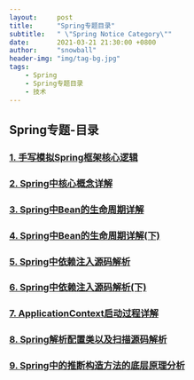 ```yaml
---
layout:     post
title:      "Spring专题目录"
subtitle:   " \"Spring Notice Category\""
date:       2021-03-21 21:30:00 +0800
author:     "snowball"
header-img: "img/tag-bg.jpg"
tags:
    - Spring
    - Spring专题目录
    - 技术
---
```


<!-- “Spring. ” -->

## Spring专题-目录

### [1. 手写模拟Spring框架核心逻辑](https://www.snowballzz.com/2021/03/21/Spring%E4%B8%93%E9%A2%98-1-Spring%E6%A1%86%E6%9E%B6%E6%A0%B8%E5%BF%83%E9%80%BB%E8%BE%91/)

### [2. Spring中核心概念详解](https://www.snowballzz.com/2021/03/21/Spring%E4%B8%93%E9%A2%98-2-Spring%E4%B8%AD%E6%A0%B8%E5%BF%83%E6%A6%82%E5%BF%B5%E8%AF%A6%E8%A7%A3/)

### [3. Spring中Bean的生命周期详解](https://www.snowballzz.com/2021/03/26/Spring%E4%B8%93%E9%A2%98-3-Spring%E4%B8%ADBean%E7%9A%84%E7%94%9F%E5%91%BD%E5%91%A8%E6%9C%9F%E8%AF%A6%E8%A7%A3/)

### [4. Spring中Bean的生命周期详解(下)](https://www.snowballzz.com/2021/03/31/Spring%E4%B8%93%E9%A2%98-4-Spring%E4%B8%ADBean%E7%9A%84%E7%94%9F%E5%91%BD%E5%91%A8%E6%9C%9F%E8%AF%A6%E8%A7%A3(%E4%B8%8B)/)

### [5. Spring中依赖注入源码解析](https://www.snowballzz.com/2021/03/31/Spring%E4%B8%93%E9%A2%98-5-Spring%E4%B8%AD%E4%BE%9D%E8%B5%96%E6%B3%A8%E5%85%A5%E6%BA%90%E7%A0%81%E8%A7%A3%E6%9E%90/)

### [6. Spring中依赖注入源码解析(下)](https://www.snowballzz.com/2021/04/03/Spring%E4%B8%93%E9%A2%98-6-Spring%E4%B8%AD%E4%BE%9D%E8%B5%96%E6%B3%A8%E5%85%A5%E6%BA%90%E7%A0%81%E8%A7%A3%E6%9E%90(%E4%B8%8B)/)

### [7. ApplicationContext启动过程详解](https://www.snowballzz.com/2021/04/03/Spring%E4%B8%93%E9%A2%98-7-ApplicationContext%E5%90%AF%E5%8A%A8%E8%BF%87%E7%A8%8B%E8%AF%A6%E8%A7%A3/)

### [8. Spring解析配置类以及扫描源码解析](https://www.snowballzz.com/2021/04/08/Spring%E4%B8%93%E9%A2%98-8-Spring%E8%A7%A3%E6%9E%90%E9%85%8D%E7%BD%AE%E7%B1%BB%E4%BB%A5%E5%8F%8A%E6%89%AB%E6%8F%8F%E6%BA%90%E7%A0%81%E8%A7%A3%E6%9E%90/)

### [9. Spring中的推断构造方法的底层原理分析](https://www.snowballzz.com/2021/04/08/Spring%E4%B8%93%E9%A2%98-9-Spring%E4%B8%AD%E7%9A%84%E6%8E%A8%E6%96%AD%E6%9E%84%E9%80%A0%E6%96%B9%E6%B3%95%E7%9A%84%E5%BA%95%E5%B1%82%E5%8E%9F%E7%90%86%E5%88%86%E6%9E%90/)